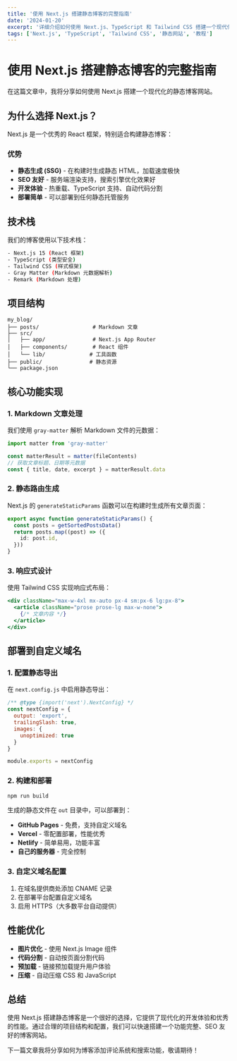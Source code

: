 ```yaml
---
title: '使用 Next.js 搭建静态博客的完整指南'
date: '2024-01-20'
excerpt: '详细介绍如何使用 Next.js、TypeScript 和 Tailwind CSS 搭建一个现代化的静态博客网站。'
tags: ['Next.js', 'TypeScript', 'Tailwind CSS', '静态网站', '教程']
---
```


# 使用 Next.js 搭建静态博客的完整指南

在这篇文章中，我将分享如何使用 Next.js 搭建一个现代化的静态博客网站。

## 为什么选择 Next.js？

Next.js 是一个优秀的 React 框架，特别适合构建静态博客：

### 优势

- **静态生成 (SSG)** - 在构建时生成静态 HTML，加载速度极快
- **SEO 友好** - 服务端渲染支持，搜索引擎优化效果好
- **开发体验** - 热重载、TypeScript 支持、自动代码分割
- **部署简单** - 可以部署到任何静态托管服务

## 技术栈

我们的博客使用以下技术栈：

```bash
- Next.js 15 (React 框架)
- TypeScript (类型安全)
- Tailwind CSS (样式框架)
- Gray Matter (Markdown 元数据解析)
- Remark (Markdown 处理)
```

## 项目结构

```
my_blog/
├── posts/                 # Markdown 文章
├── src/
│   ├── app/               # Next.js App Router
│   ├── components/        # React 组件
│   └── lib/              # 工具函数
├── public/               # 静态资源
└── package.json
```

## 核心功能实现

### 1. Markdown 文章处理

我们使用 `gray-matter` 解析 Markdown 文件的元数据：

```typescript
import matter from 'gray-matter'

const matterResult = matter(fileContents)
// 获取文章标题、日期等元数据
const { title, date, excerpt } = matterResult.data
```

### 2. 静态路由生成

Next.js 的 `generateStaticParams` 函数可以在构建时生成所有文章页面：

```typescript
export async function generateStaticParams() {
  const posts = getSortedPostsData()
  return posts.map((post) => ({
    id: post.id,
  }))
}
```

### 3. 响应式设计

使用 Tailwind CSS 实现响应式布局：

```jsx
<div className="max-w-4xl mx-auto px-4 sm:px-6 lg:px-8">
  <article className="prose prose-lg max-w-none">
    {/* 文章内容 */}
  </article>
</div>
```

## 部署到自定义域名

### 1. 配置静态导出

在 `next.config.js` 中启用静态导出：

```javascript
/** @type {import('next').NextConfig} */
const nextConfig = {
  output: 'export',
  trailingSlash: true,
  images: {
    unoptimized: true
  }
}

module.exports = nextConfig
```

### 2. 构建和部署

```bash
npm run build
```

生成的静态文件在 `out` 目录中，可以部署到：

- **GitHub Pages** - 免费，支持自定义域名
- **Vercel** - 零配置部署，性能优秀
- **Netlify** - 简单易用，功能丰富
- **自己的服务器** - 完全控制

### 3. 自定义域名配置

1. 在域名提供商处添加 CNAME 记录
2. 在部署平台配置自定义域名
3. 启用 HTTPS（大多数平台自动提供）

## 性能优化

- **图片优化** - 使用 Next.js Image 组件
- **代码分割** - 自动按页面分割代码
- **预加载** - 链接预加载提升用户体验
- **压缩** - 自动压缩 CSS 和 JavaScript

## 总结

使用 Next.js 搭建静态博客是一个很好的选择，它提供了现代化的开发体验和优秀的性能。通过合理的项目结构和配置，我们可以快速搭建一个功能完整、SEO 友好的博客网站。

下一篇文章我将分享如何为博客添加评论系统和搜索功能，敬请期待！ 